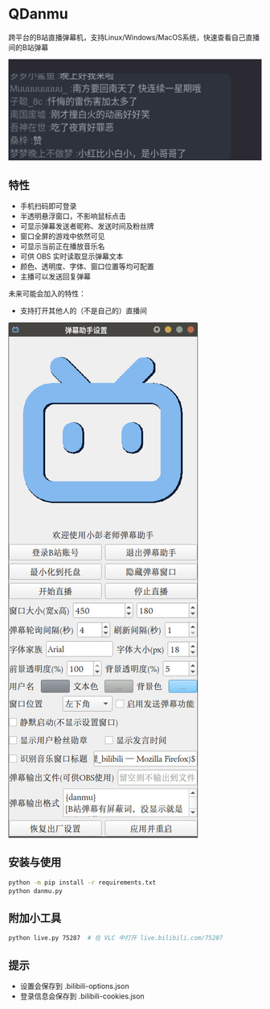 # QDanmu

跨平台的B站直播弹幕机，支持Linux/Windows/MacOS系统，快速查看自己直播间的B站弹幕

![test.jpg](test.jpg)

## 特性

- 手机扫码即可登录
- 半透明悬浮窗口，不影响鼠标点击
- 可显示弹幕发送者昵称、发送时间及粉丝牌
- 窗口全屏的游戏中依然可见
- 可显示当前正在播放音乐名
- 可供 OBS 实时读取显示弹幕文本
- 颜色、透明度、字体、窗口位置等均可配置
- 主播可以发送回复弹幕

未来可能会加入的特性：

- 支持打开其他人的（不是自己的）直播间

![settings.jpg](settings.jpg)

## 安装与使用

```bash
python -m pip install -r requirements.txt
python danmu.py
```

## 附加小工具

```bash
python live.py 75287  # 在 VLC 中打开 live.bilibili.com/75287
```

## 提示

- 设置会保存到 .bilibili-options.json
- 登录信息会保存到 .bilibili-cookies.json
